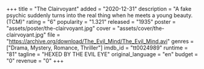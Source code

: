 +++
title = "The Clairvoyant"
added = "2020-12-31"
description = "A fake psychic suddenly turns into the real thing when he meets a young beauty. (TCM)"
rating = "6"
popularity = "1.321"
released = "1935"
poster = "assets/poster/the-clairvoyant.jpg"
cover = "assets/cover/the-clairvoyant.jpg"
file = "https://archive.org/download/The_Evil_Mind/The_Evil_Mind.avi"
genres = ["Drama, Mystery, Romance, Thriller"]
imdb_id = "tt0024989"
runtime = "81"
tagline = "HEXED BY THE EVIL EYE"
original_language = "en"
budget = "0"
revenue = "0"
+++